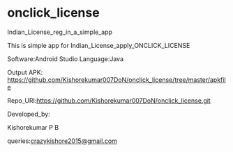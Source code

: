 # onclick_license
Indian_License_reg_in_a_simple_app

This is simple app for Indian_License_apply_ONCLICK_LICENSE


Software:Android Studio
Language:Java


Output APK:
https://github.com/Kishorekumar007DoN/onclick_license/tree/master/apkfile

Repo_URl:https://github.com/Kishorekumar007DoN/onclick_license.git

Developed_by:

Kishorekumar P B

queries:crazykishore2015@gmail.com


